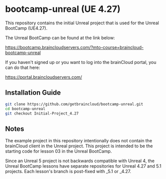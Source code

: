# bootcamp-unreal (UE 4.27)

This repository contains the initial Unreal project that is used for the Unreal BootCamp (UE4.27).

The Unreal BootCamp can be found at the link below:

https://bootcamp.braincloudservers.com/?mto-course=braincloud-bootcamp-unreal


If you haven't signed up or you want to log into the brainCloud portal, you can do that here:

https://portal.braincloudservers.com/


## Installation Guide

```bash
git clone https://github.com/getbraincloud/bootcamp-unreal.git
cd bootcamp-unreal
git checkout Initial-Project_4.27
```

## Notes

The example project in this repository intentionally does not contain the brainCloud client in the Unreal project. This project is intended to be the starting code for lesson 03 in the Unreal BootCamp.

Since an Unreal 5 project is not backwards compatible with Unreal 4, the Unreal BootCamp lessons have separate repositories for Unreal 4.27 and 5.1 projects. Each lesson's branch is post-fixed with _5.1 or _4.27.
